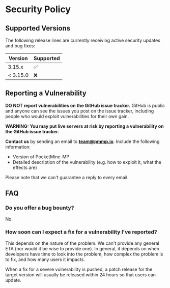 # Security Policy

## Supported Versions
The following release lines are currently receiving active security updates and bug fixes:

| Version  | Supported          |
| -------- | ------------------ |
| 3.15.x   | :white_check_mark: |
| < 3.15.0 | :x:                |

## Reporting a Vulnerability

**DO NOT report vulnerabilities on the GitHub issue tracker.**
GitHub is public and anyone can see the issues you post on the issue tracker, including people who would exploit vulnerabilities for their own gain.

**WARNING: You may put live servers at risk by reporting a vulnerability on the GitHub issue tracker.**

**Contact us** by sending an email to [**team@pmmp.io**](mailto:team@pmmp.io?subject=Security%20Vulnerability%20in%20PocketMine-MP). Include the following information:

- Version of PocketMine-MP
- Detailed description of the vulnerability (e.g. how to exploit it, what the effects are)

Please note that we can't guarantee a reply to every email.

## FAQ
### Do you offer a bug bounty?
No.

### How soon can I expect a fix for a vulnerability I've reported?
This depends on the nature of the problem. We can't provide any general ETA (nor would it be wise to provide one).
In general, it depends on when developers have time to look into the problem, how complex the problem is to fix, and how many users it impacts.

When a fix for a severe vulnerability is pushed, a patch release for the target version will usually be released within 24 hours so that users can update.
